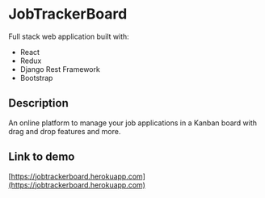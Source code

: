 # JobTrackerBoard

Full stack web application built with:
- React
- Redux
- Django Rest Framework
- Bootstrap

## Description

An online platform to manage your job applications in a Kanban board with drag and drop features and more.

## Link to demo
[https://jobtrackerboard.herokuapp.com](https://jobtrackerboard.herokuapp.com)